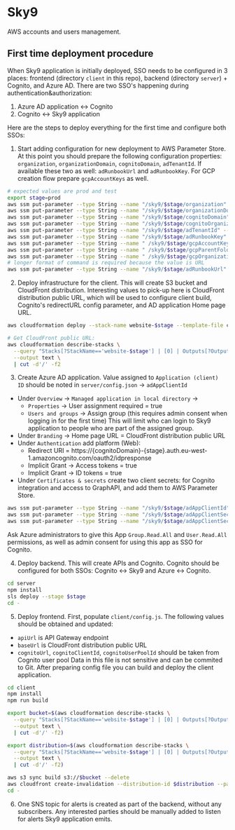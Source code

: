 # Sky9

AWS accounts and users management.

## First time deployment procedure

When Sky9 application is initially deployed, SSO needs to be configured in 3 places: frontend (directory `client` in this repo), backend (directory `server`) + Cognito, and Azure AD. There are two SSO's happening during authentication&authorization: 
1. Azure AD application <-> Cognito
2. Cognito <-> Sky9 application

Here are the steps to deploy everything for the first time and configure both SSOs:

1. Start adding configuration for new deployment to AWS Parameter Store.
  At this point you should prepare the following configuration properties: `organization`, `organizationDomain`, `cognitoDomain`, `adTenantId`. If available these two as well: `adRunbookUrl` and `adRunbookKey`.
  For GCP creation flow prepare `gcpAccountKeys` as well.

  ```Bash
  # expected values are prod and test
  export stage=prod
  aws ssm put-parameter --type String --name "/sky9/$stage/organization" --value "<organization>"
  aws ssm put-parameter --type String --name "/sky9/$stage/organizationDomain" --value "<organizationDomain>"
  aws ssm put-parameter --type String --name "/sky9/$stage/cognitoDomain" --value "<cognitoDomain>"
  aws ssm put-parameter --type String --name "/sky9/$stage/cognitoOrganization" --value "<cognitoOrganization>"
  aws ssm put-parameter --type String --name "/sky9/$stage/adTenantId" --value "<adTenantId>"
  aws ssm put-parameter --type String --name "/sky9/$stage/adRunbookKey" --value "<adRunbookKey>"
  aws ssm put-parameter --type String --name " /sky9/$stage/gcpAccountKeys" --value '<gcpAccountKeys>'
  aws ssm put-parameter --type String --name " /sky9/$stage/gcpParentFolderValue" --value '<gcpParentFolderValue>'
  aws ssm put-parameter --type String --name " /sky9/$stage/gcpOrganization" --value '<gcpOrganization>'
  # longer format of command is required because the value is URL
  aws ssm put-parameter --type String --name "/sky9/$stage/adRunbookUrl" --cli-input-json '{ "Name": "/sky9/$stage/adRunbookUrl", "Value": "<adRunbookUrl>", "Type": "String" }'
  ```

2. Deploy infrastructure for the client. This will create S3 bucket and CloudFront distribution. Interesting values to pick-up here is CloudFront distribution public URL, which will be used to configure client build, Cognito's redirectURL config parameter, and AD application Home page URL.

  ```Bash
  aws cloudformation deploy --stack-name website-$stage --template-file client/website.yml --parameter-overrides Environment=$stage

  # Get CloudFront public URL:
  aws cloudformation describe-stacks \
    --query "Stacks[?StackName=='website-$stage'] | [0] | Outputs[?OutputKey=='CloudfrontEndpoint'].OutputValue" \
    --output text \
    | cut -d'/' -f2
  ```

3. Create Azure AD application. Value assigned to `Application (client) ID` should be noted in `server/config.json` -> `adAppClientId`
  * Under `Overview` -> `Managed application in local directory` -> 
    * `Properties` -> User assignment required = true
    * `Users and groups` -> Assign group (this requires admin consent when logging in for the first time)
  This will limit who can login to Sky9 application to people who are part of the assigned group.
  * Under `Branding` -> Home page URL = CloudFront distribution public URL
  * Under `Authentication` add platform (Web): 
    * Redirect URI = https://{cognitoDomain}-{stage}.auth.eu-west-1.amazoncognito.com/oauth2/idpresponse
    * Implicit Grant -> Access tokens = true
    * Implicit Grant -> ID tokens = true
  * Under `Certificates & secrets` create two client secrets: for Cognito integration and access to GraphAPI, and add them to AWS Parameter Store.

  ```Bash
  aws ssm put-parameter --type String --name "/sky9/$stage/adAppClientId" --value "<adAppClientId>"
  aws ssm put-parameter --type String --name "/sky9/$stage/adAppClientSecretSso" --value "<adAppClientSecretSso>"
  aws ssm put-parameter --type String --name "/sky9/$stage/adAppClientSecretGraph" --value "<adAppClientSecretGraph>"
  ```

  Ask Azure administrators to give this App `Group.Read.All` and `User.Read.All` permissions, as well as admin consent for using this app as SSO for Cognito.

4. Deploy backend. This will create APIs and Cognito. Cognito should be configured for both SSOs: Cognito <-> Sky9 and Azure <-> Cognito.

  ```Bash
  cd server
  npm install
  sls deploy --stage $stage
  cd -
  ```

5. Deploy frontend. First, populate `client/config.js`. The following values should be obtained and updated: 
  * `apiUrl` is API Gateway endpoint
  * `baseUrl` is CloudFront distribution public URL
  * `cognitoUrl`, `cognitoClientId`, `cognitoUserPoolId` should be taken from Cognito user pool
  Data in this file is not sensitive and can be commited to Git.
  After preparing config file you can build and deploy the client application.

  ```Bash
  cd client
  npm install
  npm run build

  export bucket=$(aws cloudformation describe-stacks \
    --query "Stacks[?StackName=='website-$stage'] | [0] | Outputs[?OutputKey=='BucketName'].OutputValue" \
    --output text \
    | cut -d'/' -f2)

  export distribution=$(aws cloudformation describe-stacks \
    --query "Stacks[?StackName=='website-$stage'] | [0] | Outputs[?OutputKey=='CloudfrontDistributionId'].OutputValue" \
    --output text \
    | cut -d'/' -f2)

  aws s3 sync build s3://$bucket --delete
  aws cloudfront create-invalidation --distribution-id $distribution --paths "/*"
  cd -
  ```

6. One SNS topic for alerts is created as part of the backend, without any subscribers. Any interested parties should be manually added to listen for alerts Sky9 application emits.
